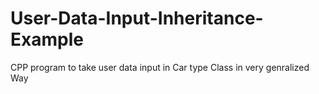 # User-Data-Input-Inheritance-Example
CPP program to take user data input in Car type Class in very genralized Way
